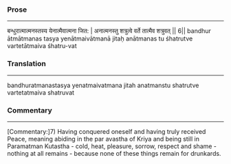 ### Prose 
 --- 
बन्धुरात्मात्मनस्तस्य येनात्मैवात्मना जित: |
अनात्मनस्तु शत्रुत्वे वर्ते तात्मैव शत्रुवत् || 6||
bandhur ātmātmanas tasya yenātmaivātmanā jitaḥ
anātmanas tu śhatrutve vartetātmaiva śhatru-vat

### Translation 
 --- 
bandhuratmanastasya yenatmaivatmana jitah anatmanstu shatrutve vartetatmaiva shatruvat

### Commentary 
 --- 
[Commentary:]7) Having conquered oneself and having truly received Peace, meaning abiding in the par avastha of Kriya and being still in Paramatman Kutastha - cold, heat, pleasure, sorrow, respect and shame - nothing at all remains - because none of these things remain for drunkards.